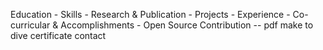 


Education - 
Skills - 
Research & Publication -
Projects - 
Experience -
Co-curricular & Accomplish­ments -
    Open Source Contribution -- pdf make to dive
    certificate
contact